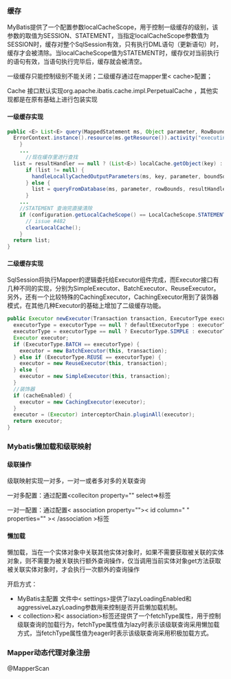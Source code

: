 ### 缓存

MyBatis提供了一个配置参数localCacheScope，用于控制一级缓存的级别，该参数的取值为SESSION、STATEMENT，当指定localCacheScope参数值为SESSION时，缓存对整个SqlSession有效，只有执行DML语句（更新语句）时，缓存才会被清除。当localCacheScope值为STATEMENT时，缓存仅对当前执行的语句有效，当语句执行完毕后，缓存就会被清空。

一级缓存只能控制级别不能关闭；二级缓存通过在mapper里< cache>配置；

Cache 接口默认实现org.apache.ibatis.cache.impl.PerpetualCache ，其他实现都是在原有基础上进行包装实现

#### 一级缓存实现

```java
public <E> List<E> query(MappedStatement ms, Object parameter, RowBounds rowBounds, ResultHandler resultHandler, CacheKey key, BoundSql boundSql) throws SQLException {
  ErrorContext.instance().resource(ms.getResource()).activity("executing a query").object(ms.getId());
    }
	...
      //现在缓存里进行查找
  list = resultHandler == null ? (List<E>) localCache.getObject(key) : null;
      if (list != null) {
        handleLocallyCachedOutputParameters(ms, key, parameter, boundSql);
      } else {
        list = queryFromDatabase(ms, parameter, rowBounds, resultHandler, key, boundSql);
      }
	...
    //STATEMENT 查询完直接清除
    if (configuration.getLocalCacheScope() == LocalCacheScope.STATEMENT) {
      // issue #482
      clearLocalCache();
    }
  return list;
}
```

#### 二级缓存实现

SqlSession将执行Mapper的逻辑委托给Executor组件完成，而Executor接口有几种不同的实现，分别为SimpleExecutor、BatchExecutor、ReuseExecutor。另外，还有一个比较特殊的CachingExecutor，CachingExecutor用到了装饰器模式，在其他几种Executor的基础上增加了二级缓存功能。

```java
public Executor newExecutor(Transaction transaction, ExecutorType executorType) {
  executorType = executorType == null ? defaultExecutorType : executorType;
  executorType = executorType == null ? ExecutorType.SIMPLE : executorType;
  Executor executor;
  if (ExecutorType.BATCH == executorType) {
    executor = new BatchExecutor(this, transaction);
  } else if (ExecutorType.REUSE == executorType) {
    executor = new ReuseExecutor(this, transaction);
  } else {
    executor = new SimpleExecutor(this, transaction);
  }
  //装饰器
  if (cacheEnabled) {
    executor = new CachingExecutor(executor);
  }
  executor = (Executor) interceptorChain.pluginAll(executor);
  return executor;
}
```

### Mybatis懒加载和级联映射

#### 级联操作

级联映射实现一对多，一对一或者多对多的关联查询

一对多配置：通过<resultMap>配置<colleciton property=""  select=>标签

一对一配置：通过<resultMap>配置< association property="">< id column=" " properties="" >< /association >标签

#### 懒加载

懒加载，当在一个实体对象中关联其他实体对象时，如果不需要获取被关联的实体对象，则不需要为被关联执行额外查询操作，仅当调用当前实体对象get方法获取被关联实体对象时，才会执行一次额外的查询操作

开启方式：

- MyBatis主配置 文件中< settings>提供了lazyLoadingEnabled和aggressiveLazyLoading参数用来控制是否开启懒加载机制。
- < collection>和< association>标签还提供了一个fetchType属性，用于控制级联查询的加载行为，fetchType属性值为lazy时表示该级联查询采用懒加载方式，当fetchType属性值为eager时表示该级联查询采用积极加载方式。



### Mapper动态代理对象注册

@MapperScan
